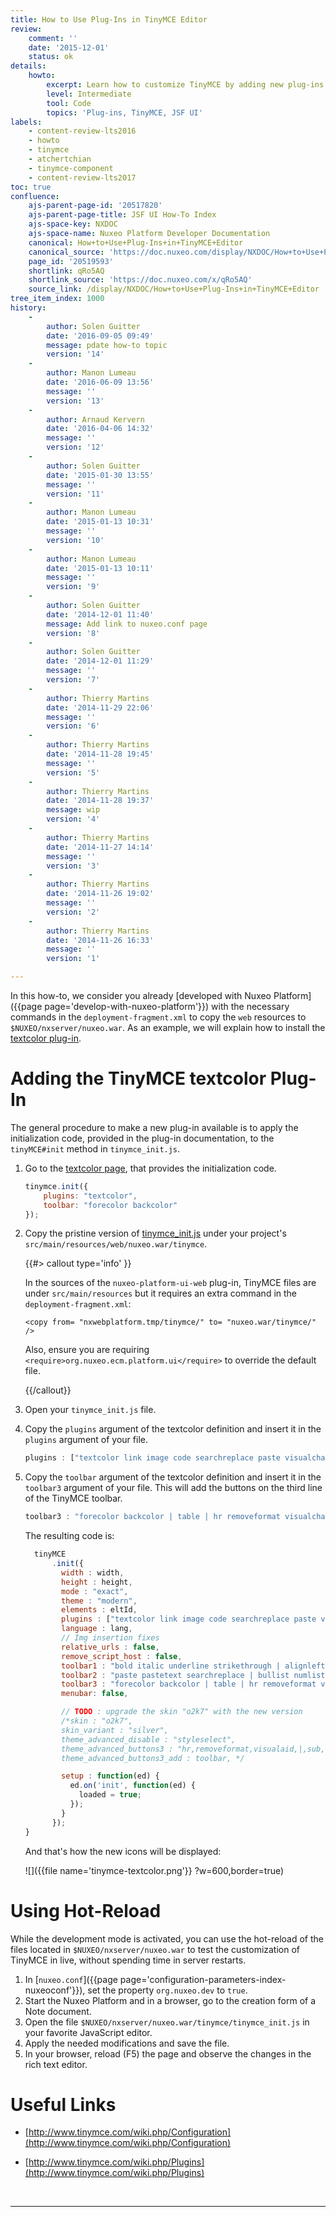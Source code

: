 ```yaml
---
title: How to Use Plug-Ins in TinyMCE Editor
review:
    comment: ''
    date: '2015-12-01'
    status: ok
details:
    howto:
        excerpt: Learn how to customize TinyMCE by adding new plug-ins. We will use the textcolor plug-in as an example.
        level: Intermediate
        tool: Code
        topics: 'Plug-ins, TinyMCE, JSF UI'
labels:
    - content-review-lts2016
    - howto
    - tinymce
    - atchertchian
    - tinymce-component
    - content-review-lts2017
toc: true
confluence:
    ajs-parent-page-id: '20517820'
    ajs-parent-page-title: JSF UI How-To Index
    ajs-space-key: NXDOC
    ajs-space-name: Nuxeo Platform Developer Documentation
    canonical: How+to+Use+Plug-Ins+in+TinyMCE+Editor
    canonical_source: 'https://doc.nuxeo.com/display/NXDOC/How+to+Use+Plug-Ins+in+TinyMCE+Editor'
    page_id: '20519593'
    shortlink: qRo5AQ
    shortlink_source: 'https://doc.nuxeo.com/x/qRo5AQ'
    source_link: /display/NXDOC/How+to+Use+Plug-Ins+in+TinyMCE+Editor
tree_item_index: 1000
history:
    -
        author: Solen Guitter
        date: '2016-09-05 09:49'
        message: pdate how-to topic
        version: '14'
    -
        author: Manon Lumeau
        date: '2016-06-09 13:56'
        message: ''
        version: '13'
    -
        author: Arnaud Kervern
        date: '2016-04-06 14:32'
        message: ''
        version: '12'
    -
        author: Solen Guitter
        date: '2015-01-30 13:55'
        message: ''
        version: '11'
    -
        author: Manon Lumeau
        date: '2015-01-13 10:31'
        message: ''
        version: '10'
    -
        author: Manon Lumeau
        date: '2015-01-13 10:11'
        message: ''
        version: '9'
    -
        author: Solen Guitter
        date: '2014-12-01 11:40'
        message: Add link to nuxeo.conf page
        version: '8'
    -
        author: Solen Guitter
        date: '2014-12-01 11:29'
        message: ''
        version: '7'
    -
        author: Thierry Martins
        date: '2014-11-29 22:06'
        message: ''
        version: '6'
    -
        author: Thierry Martins
        date: '2014-11-28 19:45'
        message: ''
        version: '5'
    -
        author: Thierry Martins
        date: '2014-11-28 19:37'
        message: wip
        version: '4'
    -
        author: Thierry Martins
        date: '2014-11-27 14:14'
        message: ''
        version: '3'
    -
        author: Thierry Martins
        date: '2014-11-26 19:02'
        message: ''
        version: '2'
    -
        author: Thierry Martins
        date: '2014-11-26 16:33'
        message: ''
        version: '1'

---
```

In this how-to, we consider you already [developed with Nuxeo Platform]({{page page='develop-with-nuxeo-platform'}}) with the necessary commands in the `deployment-fragment.xml` to copy the `web` resources to `$NUXEO/nxserver/nuxeo.war`. As an example, we will explain how to install the [textcolor plug-in](http://www.tinymce.com/wiki.php/Plugin:textcolor).

# Adding the TinyMCE textcolor Plug-In

The general procedure to make a new plug-in available is to apply the initialization code, provided in the plug-in documentation, to the `tinyMCE#init` method in `tinymce_init.js`.

1.  Go to the [textcolor page](http://www.tinymce.com/wiki.php/Plugin:textcolor), that provides the initialization code.

    ```js
    tinymce.init({
        plugins: "textcolor",
        toolbar: "forecolor backcolor"
    });
    ```

2.  Copy the pristine version of [tinymce_init.js](https://github.com/nuxeo/nuxeo/blob/master/nuxeo-jsf/nuxeo-platform-ui-web/src/main/resources/tinymce/tinymce_init.js)&nbsp;under your project's `src/main/resources/web/nuxeo.war/tinymce`.

    {{#> callout type='info' }}

    In the sources of the `nuxeo-platform-ui-web` plug-in, TinyMCE files are under `src/main/resources` but it requires an extra command in the `deployment-fragment.xml`:

    `<copy from= "nxwebplatform.tmp/tinymce/" to= "nuxeo.war/tinymce/" />`

    Also, ensure you are requiring `<require>org.nuxeo.ecm.platform.ui</require>` to override the default file.

    {{/callout}}
3.  Open your `tinymce_init.js` file.

4.  Copy the `plugins` argument of the textcolor definition and insert it in the `plugins` argument of your file.

    ```js
    plugins : ["textcolor link image code searchreplace paste visualchars charmap table fullscreen preview nuxeoimageupload nuxeolink"],
    ```

5.  Copy the `toolbar` argument of the textcolor definition and insert it in the `toolbar3` argument of your file. This will add the buttons on the third line of the TinyMCE toolbar.

    ```js
    toolbar3 : "forecolor backcolor | table | hr removeformat visualchars | subscript superscript | charmap preview | fullscreen nuxeoimageupload nuxeolink",
    ```

    The resulting code is:

    ```js
      tinyMCE
          .init({
            width : width,
            height : height,
            mode : "exact",
            theme : "modern",
            elements : eltId,
            plugins : ["textcolor link image code searchreplace paste visualchars charmap table fullscreen preview nuxeoimageupload nuxeolink"],
            language : lang,
            // Img insertion fixes
            relative_urls : false,
            remove_script_host : false,
            toolbar1 : "bold italic underline strikethrough | alignleft aligncenter alignright alignjustify | formatselect fontselect fontsizeselect",
            toolbar2 : "paste pastetext searchreplace | bullist numlist | outdent indent | undo redo | link unlink anchor image code",
            toolbar3 : "forecolor backcolor | table | hr removeformat visualchars | subscript superscript | charmap preview | fullscreen nuxeoimageupload nuxeolink",
            menubar: false,

            // TODO : upgrade the skin "o2k7" with the new version
            /*skin : "o2k7",
            skin_variant : "silver",
            theme_advanced_disable : "styleselect",
            theme_advanced_buttons3 : "hr,removeformat,visualaid,|,sub,sup,|,charmap,|",
            theme_advanced_buttons3_add : toolbar, */

            setup : function(ed) {
              ed.on('init', function(ed) {
                loaded = true;
              });
            }
          });
    }
    ```

    And that's how the new icons will be displayed:

    ![]({{file name='tinymce-textcolor.png'}} ?w=600,border=true)

# Using Hot-Reload

While the development mode is activated, you can use the hot-reload of the files located in `$NUXEO/nxserver/nuxeo.war` to test the customization of TinyMCE in live, without spending time in server restarts.

1.  In [`nuxeo.conf`]({{page page='configuration-parameters-index-nuxeoconf'}}), set the property `org.nuxeo.dev` to `true`.
2.  Start the Nuxeo Platform and in a browser, go to the creation form of a Note document.
3.  Open the file `$NUXEO/nxserver/nuxeo.war/tinymce/tinymce_init.js` in your favorite JavaScript editor.
4.  Apply the needed modifications and save the file.
5.  In your browser, reload (F5) the page and observe the changes in the rich text editor.

# Useful Links

*   [http://www.tinymce.com/wiki.php/Configuration](http://www.tinymce.com/wiki.php/Configuration)

*   [http://www.tinymce.com/wiki.php/Plugins](http://www.tinymce.com/wiki.php/Plugins)

&nbsp;

* * *
